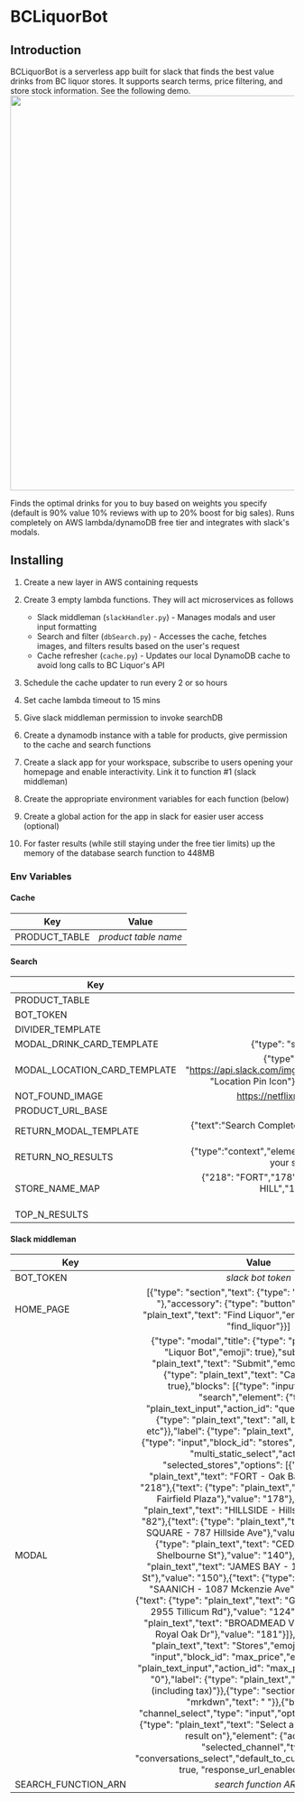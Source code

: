# BCLiquorBot
## Introduction  
BCLiquorBot is a serverless app built for slack that finds the best value drinks from BC liquor stores. It supports search terms, price filtering, and store stock information. See the following demo.
<img src="https://user-images.githubusercontent.com/16991582/163689647-1f4abef0-9985-43c3-b9ee-814eb4c8c6a7.gif" width="700" />

Finds the optimal drinks for you to buy based on weights you specify (default is 90% value 10% reviews with up to 20% boost for big sales). Runs completely on AWS lambda/dynamoDB free tier and integrates with slack's modals.

## Installing
1. Create a new layer in AWS containing requests
2. Create 3 empty lambda functions. They will act microservices as follows
   * Slack middleman (```slackHandler.py```) - Manages modals and user input formatting
   * Search and filter (```dbSearch.py```) - Accesses the cache, fetches images, and filters results based on the user's request
   * Cache refresher (```cache.py```) - Updates our local DynamoDB cache to avoid long calls to BC Liquor's API
3. Schedule the cache updater to run every 2 or so hours
4. Set cache lambda timeout to 15 mins
5. Give slack middleman permission to invoke searchDB
6. Create a dynamodb instance with a table for products, give permission to the cache and search functions
7. Create a slack app for your workspace, subscribe to users opening your homepage and enable interactivity. Link it to function #1 (slack middleman)

8. Create the appropriate environment variables for each function (below)
9. Create a global action for the app in slack for easier user access (optional)

12. For faster results (while still staying under the free tier limits) up the memory of the database search function to 448MB

### Env Variables
#### Cache

| Key           |        Value         |
| ------------- | :------------------: |
| PRODUCT_TABLE | *product table name* |

#### Search
| Key                          |                                                                                                                          Value                                                                                                                           |
| ---------------------------- | :------------------------------------------------------------------------------------------------------------------------------------------------------------------------------------------------------------------------------------------------------: |
| PRODUCT_TABLE                |                                                                                                                   *product table name*                                                                                                                   |
| BOT_TOKEN                    |                                                                                                                    *slack bot token*                                                                                                                     |
| DIVIDER_TEMPLATE             |                                                                                                                   {"type": "divider"}                                                                                                                    |
| MODAL_DRINK_CARD_TEMPLATE    |                                                                                          {"type": "section","text": {"type": "mrkdwn","text": "*<{liquor_link}                                                                                           | {drink_name}>*\n_({volume})_ {alcPerc}%\nScore: *{score}*/100\n*_${price}_* (with tax){sale}\nRaw Value: *{value}*\n{rating}"},"accessory": {"type": "image","image_url": "{image_url}","alt_text": "alcohol, probably"}} |
| MODAL_LOCATION_CARD_TEMPLATE | {"type": "context","elements": [{"type": "image","image_url": "https://api.slack.com/img/blocks/bkb_template_images/tripAgentLocationMarker.png","alt_text": "Location Pin Icon"},{"type": "plain_text","emoji": true,"text": "Location: {locations}"}]} |
| NOT_FOUND_IMAGE              |                                                                                         https://netflixroulette.files.wordpress.com/2013/01/image-not-found.gif                                                                                                                        
| PRODUCT_URL_BASE             |                                                                                                          http://www.bcliquorstores.com/product/                                                                                                          |
| RETURN_MODAL_TEMPLATE        |            {"text":"Search Complete!","blocks": [{"type": "section","text": {"type": "mrkdwn","text": "Here are the top *N* results"}}]}                                                               |
| RETURN_NO_RESULTS            |                                                              {"type":"context","elements": [{"type": "mrkdwn","text": "Sorry, there are no results that match your search :( Please try again with a modified search!"}]}                                                            |
| STORE_NAME_MAP               |                                           {"218": "FORT","178":"FAIRFIELD","82":"HILLSIDE","161":"BLANSHARD","140":"CEDAR HILL","150":"JAMES BAY","242":"SAANICH","124":"GORGE & TILLICUM","181":"BROADMEAD"}                                            |
| TOP_N_RESULTS                |                                                                                                                            5                                                                                                                             |

#### Slack middleman
| Key                 |                                                                                                                                                                                                                                                                                                                                                                                                                                                                                                                                                                                                                                                                                                                                                                                                                                                                                                                                                                                                                             Value                                                                                                                                                                                                                                                                                                                                                                                                                                                                                                                                                                                                                                                                                                                                                                                                                                                                                                                                                                                                                             |
| ------------------- | :-----------------------------------------------------------------------------------------------------------------------------------------------------------------------------------------------------------------------------------------------------------------------------------------------------------------------------------------------------------------------------------------------------------------------------------------------------------------------------------------------------------------------------------------------------------------------------------------------------------------------------------------------------------------------------------------------------------------------------------------------------------------------------------------------------------------------------------------------------------------------------------------------------------------------------------------------------------------------------------------------------------------------------------------------------------------------------------------------------------------------------------------------------------------------------------------------------------------------------------------------------------------------------------------------------------------------------------------------------------------------------------------------------------------------------------------------------------------------------------------------------------------------------------------------------------------------------------------------------------------------------------------------------------------------------------------------------------------------------------------------------------------------------------------------------------------------------------------------------------------------------------------------------------------------------------------------------------------------------------------------------------------------------------------------------------: |
| BOT_TOKEN           |                                                                                                                                                                                                                                                                                                                                                                                                                                                                                                                                                                                                                                                                                                                                                                                                                                                                                                                                                                                                                       *slack bot token*                                                                                                                                                                                                                                                                                                                                                                                                                                                                                                                                                                                                                                                                                                                                                                                                                                                                                                                                                                                                                       |
| HOME_PAGE           |                                                                                                                                                                                                                                                                                                                                                                                                                                                                                                                                                                                                                                                                                                                                                                                                                                                                                                                                    [{"type": "section","text": {"type": "mrkdwn","text": " "},"accessory": {"type": "button","text": {"type": "plain_text","text": "Find Liquor","emoji": true},"value": "find_liquor"}}]                                                                                                                                                                                                                                                                                                                                                                                                                                                                                                                                                                                                                                                                                                                                                                                                                                                                                                                                     |
| MODAL               | {"type": "modal","title": {"type": "plain_text","text": "Liquor Bot","emoji": true},"submit": {"type": "plain_text","text": "Submit","emoji": true},"close": {"type": "plain_text","text": "Cancel","emoji": true},"blocks": [{"type": "input","block_id": "search","element": {"type": "plain_text_input","action_id": "query","placeholder": {"type": "plain_text","text": "all, beer, gin, vodka, etc"}},"label": {"type": "plain_text","text": "Search"}},{"type": "input","block_id": "stores","element": {"type": "multi_static_select","action_id": "selected_stores","options": [{"text": {"type": "plain_text","text": "FORT - Oak Bay high"},"value": "218"},{"text": {"type": "plain_text","text": "FAIRFIELD - Fairfield Plaza"},"value": "178"},{"text": {"type": "plain_text","text": "HILLSIDE - Hillside Mall"},"value": "82"},{"text": {"type": "plain_text","text": "BLANSHARD SQUARE - 787 Hillside Ave"},"value": "161"},{"text": {"type": "plain_text","text": "CEDAR HILL - 3611 Shelbourne St"},"value": "140"},{"text": {"type": "plain_text","text": "JAMES BAY - 101-225 Menzies St"},"value": "150"},{"text": {"type": "plain_text","text": "SAANICH - 1087 Mckenzie Ave"},"value": "242"},{"text": {"type": "plain_text","text": "GORGE & TILLICUM - 2955 Tillicum Rd"},"value": "124"},{"text": {"type": "plain_text","text": "BROADMEAD VILLAGE - 370 777 Royal Oak Dr"},"value": "181"}]},"label": {"type": "plain_text","text": "Stores","emoji": true}},{"type": "input","block_id": "max_price","element": {"type": "plain_text_input","action_id": "max_price","initial_value": "0"},"label": {"type": "plain_text","text": "Max Price (including tax)"}},{"type": "section","text": {"type": "mrkdwn","text": " "}},{"block_id": "channel_select","type": "input","optional": false,"label": {"type": "plain_text","text": "Select a channel to post the result on"},"element": {"action_id": "selected_channel","type": "conversations_select","default_to_current_conversation": true, "response_url_enabled": true}}]} |
| SEARCH_FUNCTION_ARN |                                                                                                                                                                                                                                                                                                                                                                                                                                                                                                                                                                                                                                                                                                                                                                                                                                                                                                                                                                                                                     *search function ARN*                                                                                                                                                                                                                                                                                                                                                                                                                                                                                                                                                                                                                                                                                                                                                                                                                                                                                                                                                                                                                     |
